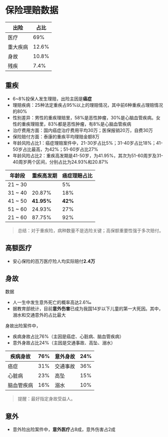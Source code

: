 # 保险理赔数据

| 出险     | 占比  |
| -------- | ----- |
| 医疗     | 69%   |
| 重大疾病 | 12.6% |
| 身故     | 10.8% |
| 残疾     | 7.4%  |

## 重疾

* 6~8%投保人发生理赔，出险主因是**癌症**
* 理赔疾病：25种法定重疾占95%以上的理赔情况，其中前6种重疾占理赔情况的80%
* 性别差异：男性的重疾理赔里，58%是恶性肿瘤，30%是心脑血管疾病。女性的重疾理赔里，83%都是恶性肿瘤，有8%是心脑血管疾病
* 治疗费用方面：国内癌症治疗费用平均30万；医保报销20万，自费30万
* 保险赔付方面：泰康的重疾平均理赔金额8万
* 年龄风险占比1：癌症理赔案件中，21-30岁占比5%；31-40岁占比18%；41-50岁占比最高，为42%；51-60岁占比27%
* 年龄风险占比2：重疾高发期是41-50岁，为41.95%，其次为51-60周岁及31-40周岁两个区间，分别占比为24.93%和20.87%

| 年龄段  | 重疾高发期 | 癌症理赔占比 |
| ------- | ---------- | ------------ |
| 21 ~ 30 |            | 5%           |
| 31 ~ 40 | 20.87%     | 18%          |
| 41 ~ 50 | **41.95%** | **42%**      |
| 51 ~ 60 | 24.93%     | 27%          |
| 21 ~ 60 | 87.75%     | 92%          |

> 总结：对于重疾险，病种数量不是选险关键；高保额重要性强于多次赔付。

## 高额医疗

* 安心保险的百万医疗险人均实际赔付**2.4万**

## 身故

数据
* 人一生中发生意外死亡的概率高达2.6‰
* 据教育部统计，目前**意外伤害**已成为我国14岁以下儿童的第一大死因。其中，溺水和交通意外的占比最大

身故出险案件中，
* 疾病身故占比76%（主因是癌症、心脏病、脑血管疾病）
* 意外身故占比24%（主因是交通事故、高坠、溺水）

| **疾病身故** | 76%  | **意外身故** | 24%  |
| ------------ | ---- | ------------ | ---- |
| 癌症         | 31%  | 交通事故     | 36%  |
| 心脏病       | 23%  | 高坠         | 15%  |
| 脑血管疾病   | 16%  | 溺水         | 10%  |

> 提醒：最好指定身故受益人。

## 意外

* 意外险出险案件中，**意外医疗**占8成，意外伤害占2成

